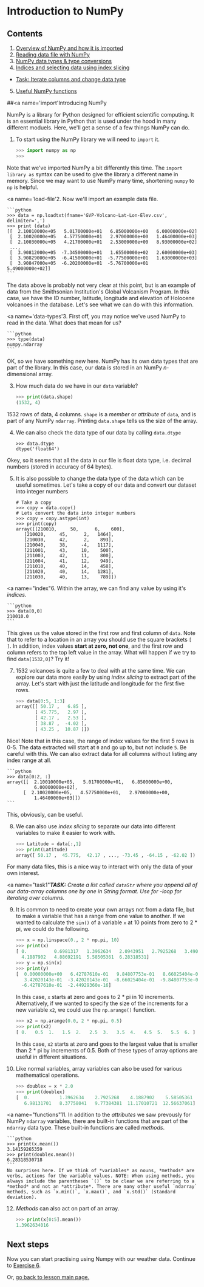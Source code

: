# Introduction to NumPy

## Contents

1. [Overview of NumPy and how it is imported](#import)
2. [Reading data file with NumPy](#load-file)
3. [NumPy data types & type conversions](#data-types)
4. [Indices and selecting data using index slicing](#index)
  - [Task: Iterate columns and change data type](#task1)
5. [Useful NumPy functions](#functions)

##<a name='import'</a>Introducing NumPy

NumPy is a library for Python designed for efficient scientific computing. It is an essential library in Python that is used under the hood in many different moduels. 
Here, we'll get a sense of a few things NumPy can do.

1. To start using the NumPy library we will need to `import` it.

    ```python
    >>> import numpy as np
    >>>
    ```
Note that we've imported NumPy a bit differently this time. The `import library as` syntax can be used to give the library a different name in memory. 
Since we may want to use NumPy many time, shortening `numpy` to `np` is helpful.

<a name='load-file'</a>2. Now we'll import an example data file.

    ```python
    >>> data = np.loadtxt(fname='GVP-Volcano-Lat-Lon-Elev.csv', delimiter=',')
    >>> print (data)
    [[  2.10010000e+05   5.01700000e+01   6.85000000e+00   6.00000000e+02]
     [  2.10020000e+05   4.57750000e+01   2.97000000e+00   1.46400000e+03]
     [  2.10030000e+05   4.21700000e+01   2.53000000e+00   8.93000000e+02]
     ...,
     [  3.90812000e+05  -7.34500000e+01   1.65500000e+02   2.60000000e+03]
     [  3.90829000e+05  -6.41500000e+01  -5.77500000e+01   1.63000000e+03]
     [  3.90847000e+05  -6.20200000e+01  -5.76700000e+01   5.49000000e+02]]
    ```
The data above is probably not very clear at this point, but is an example of data from the Smithsonian Institution's Global Volcanism Program. 
In this case, we have the ID number, latitude, longitude and elevation of Holocene volcanoes in the database. Let's see what we can do with this information.

<a name='data-types'</a>3. First off, you may notice we've used NumPy to read in the data. What does that mean for us?

    ```python
    >>> type(data)
    numpy.ndarray
    ```
OK, so we have something new here. NumPy has its own data types that are part of the library. In this case, our data is stored in an NumPy *n*-dimensional array.

3. How much data do we have in our `data` variable?

    ```python
    >>> print(data.shape)
    (1532, 4)
    ```
1532 rows of data, 4 columns. `shape` is a *member* or *attribute* of `data`, and is part of any NumPy `ndarray`. Printing `data.shape` tells us the size of the array.

4. We can also check the data type of our data by calling `data.dtype`

    ```
    >>> data.dtype
    dtype('float64')
    ```

Okey, so it seems that all the data in our file is float data type, i.e. decimal numbers (stored in accuracy of 64 bytes).  

5. It is also possible to change the data type of the data which can be useful sometimes. Let's take a copy of our data and convert our dataset into integer numbers
   
    ```
    # Take a copy
    >>> copy = data.copy()
    # Lets convert the data into integer numbers
    >>> copy = copy.astype(int) 
    >>> print(copy)
    array([[210010,     50,      6,    600],
       [210020,     45,      2,   1464],
       [210030,     42,      2,    893],
       [210040,     38,     -4,   1117],
       [211001,     43,     10,    500],
       [211003,     42,     11,    800],
       [211004,     41,     12,    949],
       [211010,     40,     14,    458],
       [211020,     40,     14,   1281],
       [211030,     40,     13,    789]])
    ```

<a name="index"</a>6. Within the array, we can find any value by using it's *indices*.

    ```python
    >>> data[0,0]
    210010.0
    ```
This gives us the value stored in the first row and first column of `data`. Note that to refer to a location in an array you should use the square brackets `[ ]`. 
In addition, index values **start at zero, not one**, and the first row and column refers to the top left value in the array. What will happen if we try to find `data[1532,0]`? Try it!

7. 1532 volcanoes is quite a few to deal with at the same time. We can explore our data more easily by using *index slicing* to extract part of the array. Let's start with just the
latitude and longitude for the first five rows.

    ```python
    >>> data[0:5, 1:3]
    array([[ 50.17 ,   6.85 ],
           [ 45.775,   2.97 ],
           [ 42.17 ,   2.53 ],
           [ 38.87 ,  -4.02 ],
           [ 43.25 ,  10.87 ]])
    ```
Nice! Note that in this case, the range of index values for the first 5 rows is 0-5. The data extracted will start at `0` and go up to, but not include `5`. 
Be careful with this. We can also extract data for all columns without listing any index range at all.

    ```python
    >>> data[0:2, :]
    array([[  2.10010000e+05,   5.01700000e+01,   6.85000000e+00,
              6.00000000e+02],
          [  2.10020000e+05,   4.57750000e+01,   2.97000000e+00,
              1.46400000e+03]])
    ```
This, obviously, can be useful.

8. We can also use *index slicing* to separate our data into different variables to make it easier to work with.

    ```python
    >>> Latitude = data[:,1]
    >>> print(Latitude)
    array([ 50.17 ,  45.775,  42.17 , ..., -73.45 , -64.15 , -62.02 ])
    ```
For many data files, this is a nice way to interact with only the data of your own interest.

<a name="task1"</a>_**TASK:** Create a list called `dataStr` where you append all of our data-array columns one by one in String format. Use for -loop for iterating over columns._

9. It is common to need to create your own arrays not from a data file, but to make a variable that has a range from one value to another. 
If we wanted to calculate the `sin()` of a variable `x` at 10 points from zero to 2 * pi, we could do the following.

    ```python
    >>> x = np.linspace(0., 2 * np.pi, 10)
    >>> print(x)
    [ 0.          0.6981317   1.3962634   2.0943951   2.7925268   3.4906585
      4.1887902   4.88692191  5.58505361  6.28318531]
    >>> y = np.sin(x)
    >>> print(y)
    [  0.00000000e+00   6.42787610e-01   9.84807753e-01   8.66025404e-01
       3.42020143e-01  -3.42020143e-01  -8.66025404e-01  -9.84807753e-01
      -6.42787610e-01  -2.44929360e-16]
    ```
    In this case, `x` starts at zero and goes to 2 * pi in 10 increments. Alternatively, if we wanted to specify the size of the increments for a new variable `x2`, we could use the `np.arange()` function.

    ```python
    >>> x2 = np.arange(0.0, 2 * np.pi, 0.5)
    >>> print(x2)
    [ 0.   0.5  1.   1.5  2.   2.5  3.   3.5  4.   4.5  5.   5.5  6. ]
    ```
    In this case, `x2` starts at zero and goes to the largest value that is smaller than 2 * pi by increments of 0.5. Both of these types of array options are useful in different situations.

10. Like normal variables, array variables can also be used for various mathematical operations.
    ```python
    >>> doublex = x * 2.0
    >>> print(doublex)
    [  0.           1.3962634    2.7925268    4.1887902    5.58505361
       6.98131701   8.37758041   9.77384381  11.17010721  12.56637061]
    ```

<a name="functions"</a>11. In addition to the *attributes* we saw prevously for NumPy `ndarray` variables, there are built-in functions that are part of the `ndarray` data type. 
These built-in functions are called *methods*.

    ```python
    >>> print(x.mean())
    3.14159265359
    >>> print(doublex.mean())
    6.28318530718
    ```
    No surprises here. If we think of *variables* as nouns, *methods* are verbs, actions for the variable values. NOTE: When using methods, you always include the parentheses `()` to be clear we are referring to a *method* and not an *attribute*. There are many other useful `ndarray` methods, such as `x.min()`, `x.max()`, and `x.std()` (standard deviation).

12. *Methods* can also act on part of an array.

    ```python
    >>> print(x[0:5].mean())
    1.3962634016
    ```
    
## Next steps

Now you can start practising using Numpy with our weather data. Continue to [Exercise 6]().

Or, [go back to lesson main page.](../README.md)

